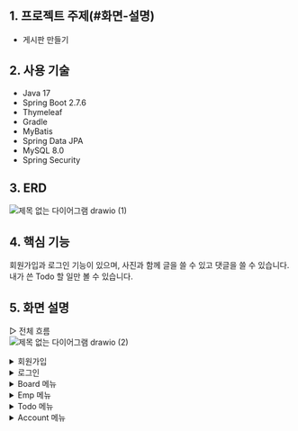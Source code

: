 ## 1. 프로젝트 주제(#화면-설명)
 - 게시판 만들기
## 2. 사용 기술
 - Java 17  
 - Spring Boot 2.7.6 
 - Thymeleaf  
 - Gradle  
 - MyBatis  
 - Spring Data JPA 
 - MySQL 8.0 
 - Spring Security 
## 3. ERD<br>
![제목 없는 다이어그램 drawio (1)](https://user-images.githubusercontent.com/113006963/209071245-503d5463-6da1-4332-bafd-ad3fb0e1ca68.png)
## 4. 핵심 기능
회원가입과 로그인 기능이 있으며, 사진과 함께 글을 쓸 수 있고 댓글을 쓸 수 있습니다.<br>
내가 쓴 Todo 할 일만 볼 수 있습니다.
## 5. 화면 설명
▷ 전체 흐름<br>
![제목 없는 다이어그램 drawio (2)](https://user-images.githubusercontent.com/113006963/209293392-7d5cea5d-dffa-418b-9f7a-d6f56ece645a.png)
<details>
<summary>회원가입</summary>

![merge_from_ofoct](https://user-images.githubusercontent.com/113006963/209277509-7429e6d0-4ca5-47c9-a1f2-27b55afd0605.jpg)
- 아이디 중복 검사가 가능합니다.
</details>
<details>
<summary>로그인</summary>

![로그인](https://user-images.githubusercontent.com/113006963/209075540-19b9826c-9125-4833-b6d1-9c5be98c38d8.JPG)
 - SecurityFilterChain을 통하여 권한에 따른 접속을 제한합니다.<br>
 - User 권한을 가진 사용자들은 Board와 Todo 메뉴에 접근이 가능합니다. 따라서 해당 메뉴 접속 시 로그인은 필수입니다.<br>
</details>
<details>
 <summary>Board 메뉴</summary>
 
 ![merge_from_ofoct (4)](https://user-images.githubusercontent.com/113006963/209288409-489472d7-6ff3-4f17-a19a-2ed21d688af5.jpg)
 - 로그인한 회원 이름이 작성자에 표시되며, 사진과 함께 글을 등록할 수 있습니다.
 - 다른 회원에게는 수정, 삭제 버튼이 보이지 않습니다.
 - 게시글 수정, 삭제 기능이 있습니다.
 - 댓글 등록, 수정, 삭제가 가능합니다.
 </details>
 <details>
 <summary>Emp 메뉴</summary>
 
 ### (1) Emp 리스트
 ![emp](https://user-images.githubusercontent.com/113006963/209284372-7ea202ca-f05c-42fc-8f59-fa04a210d6e8.JPG)
 - https://www.lesstif.com/dbms/oracle-mysql-emp-dept-table-schema-test-data-18219073.html 테스트 용도로 EMP 테이블과 DEPT 테이블을 생성해서 두 테이블을 조인시켜 리스트를 출력합니다.
 ### (2) 상세보기
 ![EMP상세보기](https://user-images.githubusercontent.com/113006963/209285276-2eb5ea50-341c-4196-9d1d-81368a248216.JPG)
 - 이름을 클릭하면 정보를 볼 수 있고, 별점과 댓글을 남길 수 있는 페이지입니다.
 ### (3) 댓글 수정, 삭제
 ![merge_from_ofoct (3)](https://user-images.githubusercontent.com/113006963/209286027-a92cb6b9-d5dc-4fa9-844d-3b197ee8bc86.jpg)
 - 모달창을 띄워 값을 가져오고, 값을 변경하여 수정이 반영되도록 합니다.
 - confirm창을 띄워 삭제 여부를 묻고 삭제합니다.
 </details>
 <details>
 <summary>Todo 메뉴</summary>
 
 ### (1) Todo 페이지
 ![todo](https://user-images.githubusercontent.com/113006963/209280242-ec1635d7-d176-489e-a27b-08e8880c9a5d.JPG)
 - 할일과 기한을 등록하면 리스트에 추가됩니다.
 - 내가 쓴 todo 리스트만 보게 하기 위해 Repository에서 작성자 컬럼을 조건으로 하는 쿼리를 생성해서 ajax를 통해 리스트를 불러옵니다.
 - 미완료 된 todo는 D-day가 보이게 하고, 하단에 진행중인 todo만 볼 수 있는 버튼을 따로 생성합니다.
 ### (2) Todo 수정
 ![todo수정](https://user-images.githubusercontent.com/113006963/209282145-69926671-8300-44f4-8c00-a60d18403b69.JPG)
 - 모달창을 띄워 값을 가져오고, 값을 변경하여 수정이 반영되도록 합니다.
 ### (3) Todo 검색
![사본 -검색결과](https://user-images.githubusercontent.com/113006963/209283536-ba746820-45d4-458c-9877-871a843f0444.jpg)
 - 'es'만 검색했을 때 'es'를 포함하는 Todo 검색 결과를 출력합니다.
 ### (4) Todo 삭제
![merge_from_ofoct (2)](https://user-images.githubusercontent.com/113006963/209284016-5db446f6-c7d8-4459-afda-7c10dc6524f4.jpg)
 - confirm창을 띄워 삭제 여부를 묻고 삭제합니다.
 </details>
 <details>
 <summary>Account 메뉴</summary>
 
 ![merge_from_ofoct (1)](https://user-images.githubusercontent.com/113006963/209279395-4d28abd1-95b5-4130-8445-1272ce756791.jpg)
 - 비로그인 상태에서는 **로그인**, **회원가입**이 보이고, 로그인 상태에서는 **ID**와 **user이름**, **로그아웃**이 보입니다.
 </details>


